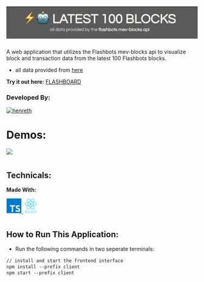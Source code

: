 # <img src="flashboard-title.png" width="600">

A web application that utilizes the Flashbots mev-blocks api to visualize block and transaction data from the latest 100 Flashbots blocks.

* all data provided from  <a href='https://blocks.flashbots.net/'>here</a>


**Try it out here:** [FLASHBOARD](https://henreth.github.io/flashboard/)

### Developed By:

<a href="https://github.com/henreth" target="_blank" title="henreth">
  <img src="https://github.com/henreth.png?size=50" height="45" width="45" alt="henreth"/>
</a>

# Demos:

<img src="flashboard-demo.gif" width="600">

#
## Technicals:

**Made With:** 

<a href="https://www.typescriptlang.org/" target="_blank" rel="noreferrer"> <img src="https://raw.githubusercontent.com/devicons/devicon/master/icons/typescript/typescript-original.svg" alt="typescript" width="40" height="40"/> </a> 
<a href="https://reactjs.org/" target="_blank" rel="noreferrer"> <img src="https://raw.githubusercontent.com/devicons/devicon/master/icons/react/react-original-wordmark.svg" alt="react" width="40" height="40"/> </a> 


</p>

#
## How to Run This Application:
* Run the following commands in two seperate terminals:

```
// install and start the frontend interface
npm install --prefix client
npm start --prefix client 
```
